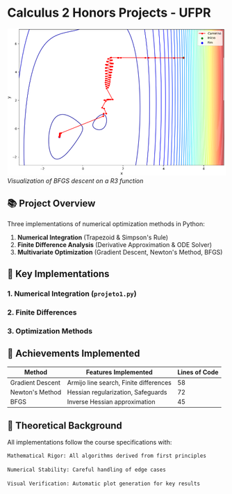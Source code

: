# Calculus 2 Honors Projects - UFPR

![Optimization Visualization](BFGS_Method.png)  
*Visualization of BFGS descent on a R3 function*

## 📚 Project Overview
Three implementations of numerical optimization methods in Python:

1. **Numerical Integration** (Trapezoid & Simpson's Rule)
2. **Finite Difference Analysis** (Derivative Approximation & ODE Solver)
3. **Multivariate Optimization** (Gradient Descent, Newton's Method, BFGS)


## 🔧 Key Implementations

### 1. Numerical Integration (`projeto1.py`)

### 2. Finite Differences

### 3. Optimization Methods

## 🎯 Achievements Implemented

| Method            | Features Implemented                     | Lines of Code |
|-------------------|------------------------------------------|---------------|
| Gradient Descent  | Armijo line search, Finite differences   | 58            |
| Newton's Method   | Hessian regularization, Safeguards       | 72            |
| BFGS              | Inverse Hessian approximation            | 45            |

## 📝 Theoretical Background

All implementations follow the course specifications with:

    Mathematical Rigor: All algorithms derived from first principles

    Numerical Stability: Careful handling of edge cases

    Visual Verification: Automatic plot generation for key results
